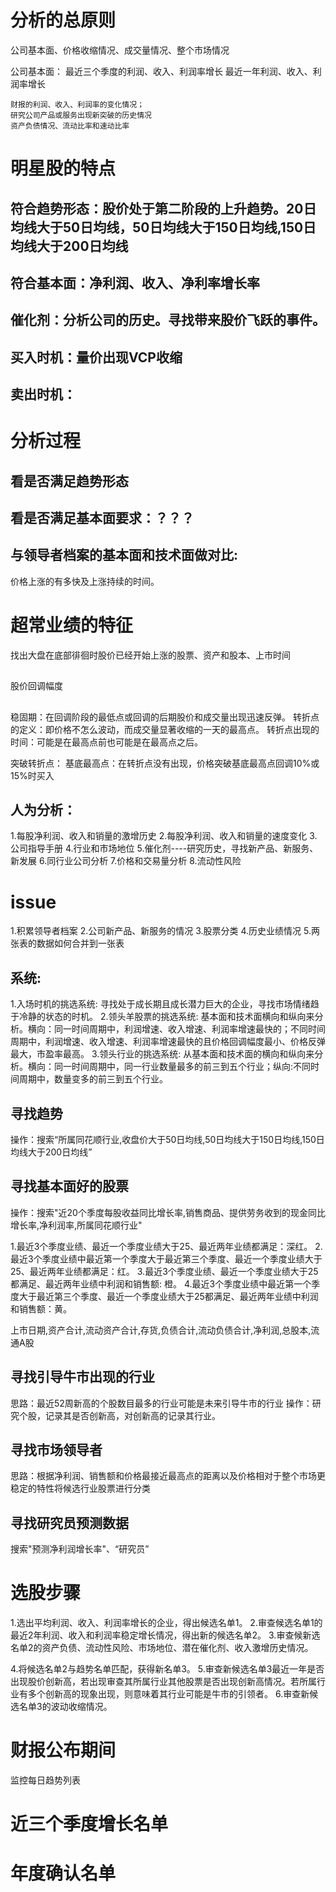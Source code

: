 # 分析的总原则
  公司基本面、价格收缩情况、成交量情况、整个市场情况

  公司基本面：
    最近三个季度的利润、收入、利润率增长
    最近一年利润、收入、利润率增长

    财报的利润、收入、利润率的变化情况；
    研究公司产品或服务出现新突破的历史情况
    资产负债情况、流动比率和速动比率

# 明星股的特点
## 符合趋势形态：股价处于第二阶段的上升趋势。20日均线大于50日均线，50日均线大于150日均线,150日均线大于200日均线
## 符合基本面：净利润、收入、净利率增长率
## 催化剂：分析公司的历史。寻找带来股价飞跃的事件。
## 买入时机：量价出现VCP收缩

## 卖出时机：

# 分析过程
## 看是否满足趋势形态
## 看是否满足基本面要求：？？？ 
## 与领导者档案的基本面和技术面做对比:   
价格上涨的有多快及上涨持续的时间。
# 超常业绩的特征
  找出大盘在底部徘徊时股价已经开始上涨的股票、资产和股本、上市时间

## 
股价回调幅度

## 
稳固期：在回调阶段的最低点或回调的后期股价和成交量出现迅速反弹。
转折点的定义：即价格不怎么波动，而成交量显著收缩的一天的最高点。
转折点出现的时间：可能是在最高点前也可能是在最高点之后。

突破转折点：
基底最高点：在转折点没有出现，价格突破基底最高点回调10%或15%时买入

## 人为分析：
1.每股净利润、收入和销量的激增历史
2.每股净利润、收入和销量的速度变化
3.公司指导手册
4.行业和市场地位
5.催化剂----研究历史，寻找新产品、新服务、新发展
6.同行业公司分析
7.价格和交易量分析
8.流动性风险

# issue
1.积累领导者档案
2.公司新产品、新服务的情况
3.股票分类
4.历史业绩情况
5.两张表的数据如何合并到一张表

## 系统:
1.入场时机的挑选系统: 寻找处于成长期且成长潜力巨大的企业，寻找市场情绪趋于冷静的状态的时机。
2.领头羊股票的挑选系统: 基本面和技术面横向和纵向来分析。横向：同一时间周期中，利润增速、收入增速、利润率增速最快的；不同时间周期中，利润增速、收入增速、利润率增速最快的且价格回调幅度最小、价格反弹最大，市盈率最高。
3.领头行业的挑选系统: 从基本面和技术面的横向和纵向来分析。横向：同一时间周期中，同一行业数量最多的前三到五个行业；纵向:不同时间周期中，数量变多的前三到五个行业。

## 寻找趋势
  操作：搜索“所属同花顺行业,收盘价大于50日均线,50日均线大于150日均线,150日均线大于200日均线”
  
## 寻找基本面好的股票
  操作：搜索"近20个季度每股收益同比增长率,销售商品、提供劳务收到的现金同比增长率,净利润率,所属同花顺行业"
  
  1.最近3个季度业绩、最近一个季度业绩大于25、最近两年业绩都满足：深红。
  2.最近3个季度业绩中最近第一个季度大于最近第三个季度、最近一个季度业绩大于25、最近两年业绩都满足：红。
  3.最近3个季度业绩、最近一个季度业绩大于25都满足、最近两年业绩中利润和销售额: 橙。
  4.最近3个季度业绩中最近第一个季度大于最近第三个季度、最近一个季度业绩大于25都满足、最近两年业绩中利润和销售额：黄。

  上市日期,资产合计,流动资产合计,存货,负债合计,流动负债合计,净利润,总股本,流通A股
  
## 寻找引导牛市出现的行业
思路：最近52周新高的个股数目最多的行业可能是未来引导牛市的行业
操作：研究个股，记录其是否创新高，对创新高的记录其行业。

## 寻找市场领导者
思路：根据净利润、销售额和价格最接近最高点的距离以及价格相对于整个市场更稳定的特性将候选行业股票进行分类

## 寻找研究员预测数据
搜索"预测净利润增长率"、“研究员”

# 选股步骤
1.选出平均利润、收入、利润率增长的企业，得出候选名单1。
2.审查候选名单1的最近2年利润、收入和利润率稳定增长情况，得出新的候选名单2。
3.审查候新选名单2的资产负债、流动性风险、市场地位、潜在催化剂、收入激增历史情况。

4.将候选名单2与趋势名单匹配，获得新名单3。
5.审查新候选名单3最近一年是否出现股价创新高，若出现审查其所属行业其他股票是否出现创新高情况。若所属行业有多个创新高的现象出现，则意味着其行业可能是牛市的引领者。
6.审查新候选名单3的波动收缩情况。

# 财报公布期间
监控每日趋势列表

# 近三个季度增长名单
# 年度确认名单
# 
